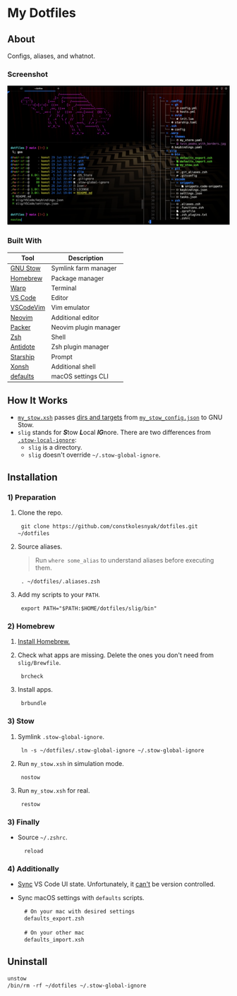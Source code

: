 # My Dotfiles

## About

Configs, aliases, and whatnot.

### Screenshot
![Dotfiles screenshot](slig/dotfiles_screenshot.png)

### Built With

| Tool                                                | Description           |
| --------------------------------------------------- | --------------------- |
| [GNU Stow](https://www.gnu.org/software/stow/)      | Symlink farm manager  |
| [Homebrew](https://brew.sh/)                        | Package manager       |
| [Warp](https://www.warp.dev/)                       | Terminal              |
| [VS Code](https://code.visualstudio.com/)           | Editor                |
| [VSCodeVim](https://github.com/VSCodeVim/Vim)       | Vim emulator          |
| [Neovim](https://neovim.io/)                        | Additional editor     |
| [Packer](https://github.com/wbthomason/packer.nvim) | Neovim plugin manager |
| [Zsh](https://www.zsh.org/)                         | Shell                 |
| [Antidote](https://getantidote.github.io/)          | Zsh plugin manager    |
| [Starship](https://starship.rs/)                    | Prompt                |
| [Xonsh](https://xon.sh/)                            | Additional shell      |
| [defaults](https://macos-defaults.com/)             | macOS settings CLI    |

## How It Works

- [`my_stow.xsh`](slig/bin/my_stow.xsh) passes [dirs and targets](https://www.gnu.org/software/stow/manual/stow.html#Invoking-Stow) from [`my_stow_config.json`](slig/my_stow_config.json) to GNU Stow.
- `slig` stands for ***S***tow ***L***ocal ***IG***nore. There are two differences from [`.stow-local-ignore`](https://www.gnu.org/software/stow/manual/stow.html#Types-And-Syntax-Of-Ignore-Lists):
    - `slig` is a directory.
    - `slig` doesn't override `~/.stow-global-ignore`.

## Installation

### 1) Preparation  

1. Clone the repo.

        git clone https://github.com/constkolesnyak/dotfiles.git ~/dotfiles

2. Source aliases.

    > Run `where some_alias` to understand aliases before executing them.

        . ~/dotfiles/.aliases.zsh

3. Add my scripts to your `PATH`.

        export PATH="$PATH:$HOME/dotfiles/slig/bin"

### 2) Homebrew

1. [Install Homebrew.](https://brew.sh/)

2. Check what apps are missing. Delete the ones you don't need from `slig/Brewfile`. 

        brcheck

3. Install apps.

        brbundle

### 3) Stow

1. Symlink `.stow-global-ignore`.

        ln -s ~/dotfiles/.stow-global-ignore ~/.stow-global-ignore

2. Run `my_stow.xsh` in simulation mode.

        nostow

3. Run `my_stow.xsh` for real.

        restow

### 3) Finally

- Source `~/.zshrc`.

        reload

### 4) Additionally

- [Sync](https://code.visualstudio.com/docs/editor/settings-sync) VS Code UI state. Unfortunately, it [can't](https://code.visualstudio.com/docs/editor/profiles#_where-is-the-ui-state-globalstatejson-file) be version controlled.

- Sync macOS settings with `defaults` scripts.

        # On your mac with desired settings
        defaults_export.zsh

        # On your other mac
        defaults_import.xsh

## Uninstall

    unstow
    /bin/rm -rf ~/dotfiles ~/.stow-global-ignore
